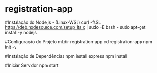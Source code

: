 # registration-app

#Instalação do Node.js - (Linux-WSL)
curl -fsSL https://deb.nodesource.com/setup_lts.x | sudo -E bash -
sudo apt-get install -y nodejs

#Configuração do Projeto
mkdir registration-app
cd registration-app
npm init -y

#Instalação de Dependências
npm install express
npm install

#Iniciar Servidor
npm start
